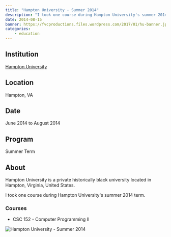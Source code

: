 ```yaml
---
title: "Hampton University - Summer 2014"
description: "I took one course during Hampton University's summer 2014 term."
date: 2014-08-15
banner: https://fvcproductions.files.wordpress.com/2017/01/hu-banner.jpg
categories:
    - education
---
```


## Institution

<a title="Hampton University" href="https://hamptonu.edu" target="_blank" rel="noopener">Hampton University</a>

## Location

Hampton, VA

## Date

June 2014 to August 2014

## Program

Summer Term

## About

Hampton University is a private historically black university located in Hampton, Virginia, United States.

I took one course during Hampton University's summer 2014 term.

### Courses

* CSC 152 - Computer Programming II

![Hampton University - Summer 2014](https://fvcproductions.files.wordpress.com/2017/01/hu-banner.jpg)
